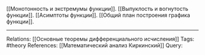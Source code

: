 [[Монотонность и экстремумы функции]].
[[Выпуклость и вогнутость функции]].
[[Асимптоты функции]].
[[Общий план построения графика функции]].

___
Relations: [[Основные теоремы дифференциального исчисления]] 
Tags: #theory 
References: [[Математический анализ Киркинский]] 
Query: 